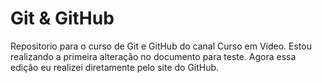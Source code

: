 # Git & GitHub
 Repositorio para o curso de Git e GitHub do canal Curso em Vídeo.
 Estou realizando a primeira alteração no documento para teste.
 Agora essa edição eu realizei diretamente pelo site do GitHub.
